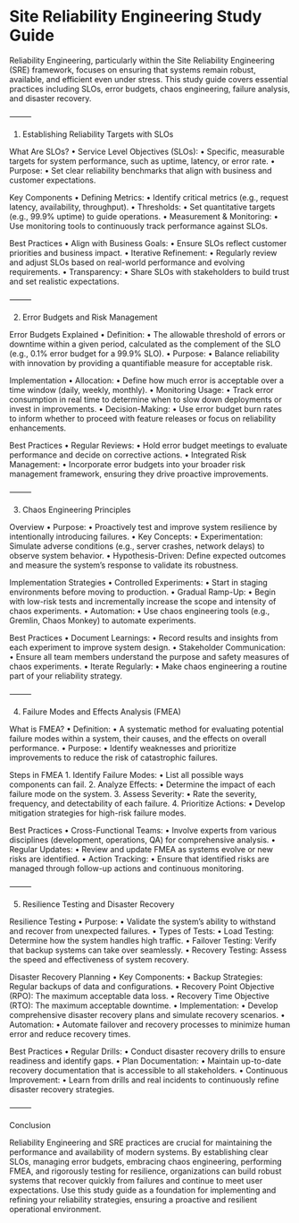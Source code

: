 # Site Reliability Engineering Study Guide

Reliability Engineering, particularly within the Site Reliability Engineering (SRE) framework, focuses on ensuring that systems remain robust, available, and efficient even under stress. This study guide covers essential practices including SLOs, error budgets, chaos engineering, failure analysis, and disaster recovery.

⸻

1. Establishing Reliability Targets with SLOs

What Are SLOs?
• Service Level Objectives (SLOs):
• Specific, measurable targets for system performance, such as uptime, latency, or error rate.
• Purpose:
• Set clear reliability benchmarks that align with business and customer expectations.

Key Components
• Defining Metrics:
• Identify critical metrics (e.g., request latency, availability, throughput).
• Thresholds:
• Set quantitative targets (e.g., 99.9% uptime) to guide operations.
• Measurement & Monitoring:
• Use monitoring tools to continuously track performance against SLOs.

Best Practices
• Align with Business Goals:
• Ensure SLOs reflect customer priorities and business impact.
• Iterative Refinement:
• Regularly review and adjust SLOs based on real-world performance and evolving requirements.
• Transparency:
• Share SLOs with stakeholders to build trust and set realistic expectations.

⸻

2. Error Budgets and Risk Management

Error Budgets Explained
• Definition:
• The allowable threshold of errors or downtime within a given period, calculated as the complement of the SLO (e.g., 0.1% error budget for a 99.9% SLO).
• Purpose:
• Balance reliability with innovation by providing a quantifiable measure for acceptable risk.

Implementation
• Allocation:
• Define how much error is acceptable over a time window (daily, weekly, monthly).
• Monitoring Usage:
• Track error consumption in real time to determine when to slow down deployments or invest in improvements.
• Decision-Making:
• Use error budget burn rates to inform whether to proceed with feature releases or focus on reliability enhancements.

Best Practices
• Regular Reviews:
• Hold error budget meetings to evaluate performance and decide on corrective actions.
• Integrated Risk Management:
• Incorporate error budgets into your broader risk management framework, ensuring they drive proactive improvements.

⸻

3. Chaos Engineering Principles

Overview
• Purpose:
• Proactively test and improve system resilience by intentionally introducing failures.
• Key Concepts:
• Experimentation: Simulate adverse conditions (e.g., server crashes, network delays) to observe system behavior.
• Hypothesis-Driven: Define expected outcomes and measure the system’s response to validate its robustness.

Implementation Strategies
• Controlled Experiments:
• Start in staging environments before moving to production.
• Gradual Ramp-Up:
• Begin with low-risk tests and incrementally increase the scope and intensity of chaos experiments.
• Automation:
• Use chaos engineering tools (e.g., Gremlin, Chaos Monkey) to automate experiments.

Best Practices
• Document Learnings:
• Record results and insights from each experiment to improve system design.
• Stakeholder Communication:
• Ensure all team members understand the purpose and safety measures of chaos experiments.
• Iterate Regularly:
• Make chaos engineering a routine part of your reliability strategy.

⸻

4. Failure Modes and Effects Analysis (FMEA)

What is FMEA?
• Definition:
• A systematic method for evaluating potential failure modes within a system, their causes, and the effects on overall performance.
• Purpose:
• Identify weaknesses and prioritize improvements to reduce the risk of catastrophic failures.

Steps in FMEA 1. Identify Failure Modes:
• List all possible ways components can fail. 2. Analyze Effects:
• Determine the impact of each failure mode on the system. 3. Assess Severity:
• Rate the severity, frequency, and detectability of each failure. 4. Prioritize Actions:
• Develop mitigation strategies for high-risk failure modes.

Best Practices
• Cross-Functional Teams:
• Involve experts from various disciplines (development, operations, QA) for comprehensive analysis.
• Regular Updates:
• Review and update FMEA as systems evolve or new risks are identified.
• Action Tracking:
• Ensure that identified risks are managed through follow-up actions and continuous monitoring.

⸻

5. Resilience Testing and Disaster Recovery

Resilience Testing
• Purpose:
• Validate the system’s ability to withstand and recover from unexpected failures.
• Types of Tests:
• Load Testing: Determine how the system handles high traffic.
• Failover Testing: Verify that backup systems can take over seamlessly.
• Recovery Testing: Assess the speed and effectiveness of system recovery.

Disaster Recovery Planning
• Key Components:
• Backup Strategies: Regular backups of data and configurations.
• Recovery Point Objective (RPO): The maximum acceptable data loss.
• Recovery Time Objective (RTO): The maximum acceptable downtime.
• Implementation:
• Develop comprehensive disaster recovery plans and simulate recovery scenarios.
• Automation:
• Automate failover and recovery processes to minimize human error and reduce recovery times.

Best Practices
• Regular Drills:
• Conduct disaster recovery drills to ensure readiness and identify gaps.
• Plan Documentation:
• Maintain up-to-date recovery documentation that is accessible to all stakeholders.
• Continuous Improvement:
• Learn from drills and real incidents to continuously refine disaster recovery strategies.

⸻

Conclusion

Reliability Engineering and SRE practices are crucial for maintaining the performance and availability of modern systems. By establishing clear SLOs, managing error budgets, embracing chaos engineering, performing FMEA, and rigorously testing for resilience, organizations can build robust systems that recover quickly from failures and continue to meet user expectations. Use this study guide as a foundation for implementing and refining your reliability strategies, ensuring a proactive and resilient operational environment.
